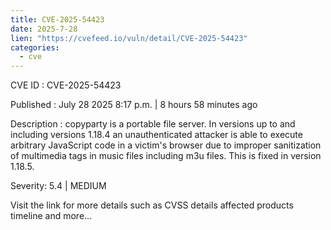 ```yaml
--- 
title: CVE-2025-54423
date: 2025-7-28
lien: "https://cvefeed.io/vuln/detail/CVE-2025-54423"
categories:
  - cve
---
```


CVE ID : CVE-2025-54423

Published :  July 28
2025
8:17 p.m. | 8 hours
58 minutes ago

Description : copyparty is a portable file server. In versions up to and including versions 1.18.4
an unauthenticated attacker is able to execute arbitrary JavaScript code in a victim's browser due to improper sanitization of multimedia tags in music files
including m3u files. This is fixed in version 1.18.5.

Severity: 5.4 | MEDIUM

Visit the link for more details
such as CVSS details
affected products
timeline
and more...
